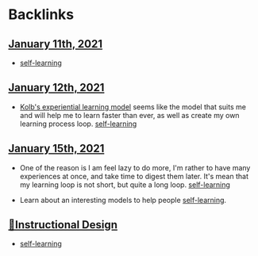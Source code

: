 
# Backlinks
## [January 11th, 2021](<January 11th, 2021.md>)
- [self-learning](<self-learning.md>)

## [January 12th, 2021](<January 12th, 2021.md>)
- [Kolb's experiential learning model](<Kolb's experiential learning model.md>) seems like the model that suits me and will help me to learn faster than ever, as well as create my own learning process loop. [self-learning](<self-learning.md>)

## [January 15th, 2021](<January 15th, 2021.md>)
- One of the reason is I am feel lazy to do more, I'm rather to have many experiences at once, and take time to digest them later. It's mean that my learning loop is not short, but quite a long loop. [self-learning](<self-learning.md>)

- Learn about an interesting models to help people [self-learning](<self-learning.md>).

## [🌱Instructional Design](<🌱Instructional Design.md>)
- [self-learning](<self-learning.md>)


